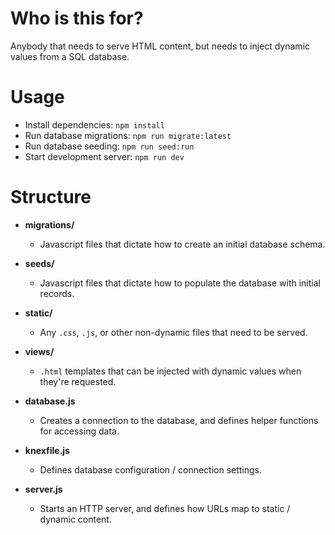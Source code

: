 # Who is this for?
Anybody that needs to serve HTML content, but needs to inject dynamic values from a SQL database.

# Usage
* Install dependencies: `npm install`
* Run database migrations: `npm run migrate:latest`
* Run database seeding: `npm run seed:run`
* Start development server: `npm run dev`

# Structure

* **migrations/**
  * Javascript files that dictate how to create an initial database schema.

* **seeds/**
  * Javascript files that dictate how to populate the database with initial records.

* **static/**
  * Any `.css`, `.js`, or other non-dynamic files that need to be served.

* **views/**
  * `.html` templates that can be injected with dynamic values when they're requested.

* **database.js**
  * Creates a connection to the database, and defines helper functions for accessing data.

* **knexfile.js**
  * Defines database configuration / connection settings.

* **server.js**
  * Starts an HTTP server, and defines how URLs map to static / dynamic content.

